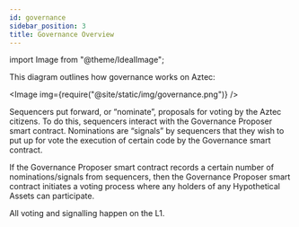 ```yaml
---
id: governance
sidebar_position: 3
title: Governance Overview
---
```


import Image from "@theme/IdealImage";

This diagram outlines how governance works on Aztec:

<Image img={require("@site/static/img/governance.png")} />

Sequencers put forward, or “nominate”, proposals for voting by the Aztec citizens. To do this, sequencers interact with the Governance Proposer smart contract. Nominations are “signals” by sequencers that they wish to put up for vote the execution of certain code by the Governance smart contract.

If the Governance Proposer smart contract records a certain number of nominations/signals from sequencers, then the Governance Proposer smart contract initiates a voting process where any holders of any Hypothetical Assets can participate.

All voting and signalling happen on the L1.
